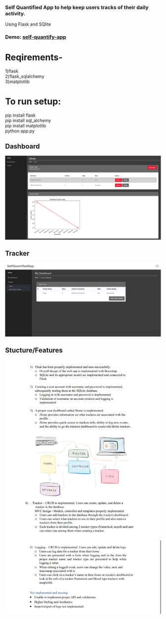 ### Self Quantified App to help keep users tracks of their daily activity.
Using Flask and SQlite 


### Demo: <a href='https://self-quantify-app.herokuapp.com'>self-quantify-app</a>

# Reqirements-

1)flask  
2)flask_sqlalchemy  
3)matplotlib   
  
# To run setup: 
  
  pip install flask  
  pip install sql_alchemy  
  pip install matplotlib  
  python app.py   
  
## Dashboard
<img src='img/4.png'/>

## Tracker
<img src='img/3.png'/>

## Stucture/Features
<img src='img/1.png'/>
<img src='img/2.png'/>

